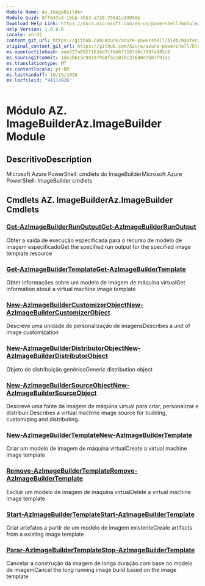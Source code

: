 ```yaml
---
Module Name: Az.ImageBuilder
Module Guid: 8ff047e4-15bb-4b53-a728-75641c49958b
Download Help Link: https://docs.microsoft.com/en-us/powershell/module/az.imagebuilder
Help Version: 1.0.0.0
Locale: en-US
content_git_url: https://github.com/Azure/azure-powershell/blob/master/src/ImageBuilder/help/Az.ImageBuilder.md
original_content_git_url: https://github.com/Azure/azure-powershell/blob/master/src/ImageBuilder/help/Az.ImageBuilder.md
ms.openlocfilehash: eae527a89271634d7cf0d673167d6c359fa985c6
ms.sourcegitcommit: 1de2b6c3c99197958fa2101bc37680e7507f91ac
ms.translationtype: MT
ms.contentlocale: pt-BR
ms.lasthandoff: 10/13/2020
ms.locfileid: "94114926"
---
```

# <span data-ttu-id="71fc5-101">Módulo AZ. ImageBuilder</span><span class="sxs-lookup"><span data-stu-id="71fc5-101">Az.ImageBuilder Module</span></span>
## <span data-ttu-id="71fc5-102">Descritivo</span><span class="sxs-lookup"><span data-stu-id="71fc5-102">Description</span></span>
<span data-ttu-id="71fc5-103">Microsoft Azure PowerShell: cmdlets do ImageBuilder</span><span class="sxs-lookup"><span data-stu-id="71fc5-103">Microsoft Azure PowerShell: ImageBuilder cmdlets</span></span>

## <span data-ttu-id="71fc5-104">Cmdlets AZ. ImageBuilder</span><span class="sxs-lookup"><span data-stu-id="71fc5-104">Az.ImageBuilder Cmdlets</span></span>
### [<span data-ttu-id="71fc5-105">Get-AzImageBuilderRunOutput</span><span class="sxs-lookup"><span data-stu-id="71fc5-105">Get-AzImageBuilderRunOutput</span></span>](Get-AzImageBuilderRunOutput.md)
<span data-ttu-id="71fc5-106">Obter a saída de execução especificada para o recurso de modelo de imagem especificado</span><span class="sxs-lookup"><span data-stu-id="71fc5-106">Get the specified run output for the specified image template resource</span></span>

### [<span data-ttu-id="71fc5-107">Get-AzImageBuilderTemplate</span><span class="sxs-lookup"><span data-stu-id="71fc5-107">Get-AzImageBuilderTemplate</span></span>](Get-AzImageBuilderTemplate.md)
<span data-ttu-id="71fc5-108">Obter informações sobre um modelo de imagem de máquina virtual</span><span class="sxs-lookup"><span data-stu-id="71fc5-108">Get information about a virtual machine image template</span></span>

### [<span data-ttu-id="71fc5-109">New-AzImageBuilderCustomizerObject</span><span class="sxs-lookup"><span data-stu-id="71fc5-109">New-AzImageBuilderCustomizerObject</span></span>](New-AzImageBuilderCustomizerObject.md)
<span data-ttu-id="71fc5-110">Descreve uma unidade de personalização de imagens</span><span class="sxs-lookup"><span data-stu-id="71fc5-110">Describes a unit of image customization</span></span>

### [<span data-ttu-id="71fc5-111">New-AzImageBuilderDistributorObject</span><span class="sxs-lookup"><span data-stu-id="71fc5-111">New-AzImageBuilderDistributorObject</span></span>](New-AzImageBuilderDistributorObject.md)
<span data-ttu-id="71fc5-112">Objeto de distribuição genérico</span><span class="sxs-lookup"><span data-stu-id="71fc5-112">Generic distribution object</span></span>

### [<span data-ttu-id="71fc5-113">New-AzImageBuilderSourceObject</span><span class="sxs-lookup"><span data-stu-id="71fc5-113">New-AzImageBuilderSourceObject</span></span>](New-AzImageBuilderSourceObject.md)
<span data-ttu-id="71fc5-114">Descreve uma fonte de imagem de máquina virtual para criar, personalizar e distribuir.</span><span class="sxs-lookup"><span data-stu-id="71fc5-114">Describes a virtual machine image source for building, customizing and distributing.</span></span>

### [<span data-ttu-id="71fc5-115">New-AzImageBuilderTemplate</span><span class="sxs-lookup"><span data-stu-id="71fc5-115">New-AzImageBuilderTemplate</span></span>](New-AzImageBuilderTemplate.md)
<span data-ttu-id="71fc5-116">Criar um modelo de imagem de máquina virtual</span><span class="sxs-lookup"><span data-stu-id="71fc5-116">Create a virtual machine image template</span></span>

### [<span data-ttu-id="71fc5-117">Remove-AzImageBuilderTemplate</span><span class="sxs-lookup"><span data-stu-id="71fc5-117">Remove-AzImageBuilderTemplate</span></span>](Remove-AzImageBuilderTemplate.md)
<span data-ttu-id="71fc5-118">Excluir um modelo de imagem de máquina virtual</span><span class="sxs-lookup"><span data-stu-id="71fc5-118">Delete a virtual machine image template</span></span>

### [<span data-ttu-id="71fc5-119">Start-AzImageBuilderTemplate</span><span class="sxs-lookup"><span data-stu-id="71fc5-119">Start-AzImageBuilderTemplate</span></span>](Start-AzImageBuilderTemplate.md)
<span data-ttu-id="71fc5-120">Criar artefatos a partir de um modelo de imagem existente</span><span class="sxs-lookup"><span data-stu-id="71fc5-120">Create artifacts from a existing image template</span></span>

### [<span data-ttu-id="71fc5-121">Parar-AzImageBuilderTemplate</span><span class="sxs-lookup"><span data-stu-id="71fc5-121">Stop-AzImageBuilderTemplate</span></span>](Stop-AzImageBuilderTemplate.md)
<span data-ttu-id="71fc5-122">Cancelar a construção da imagem de longa duração com base no modelo de imagem</span><span class="sxs-lookup"><span data-stu-id="71fc5-122">Cancel the long running image build based on the image template</span></span>


